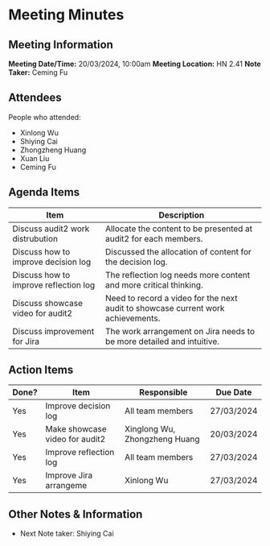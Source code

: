 # Meeting Minutes
## Meeting Information
**Meeting Date/Time:** 20/03/2024, 10:00am
**Meeting Location:** HN 2.41
**Note Taker:**  Ceming Fu

## Attendees
People who attended:
- Xinlong Wu
- Shiying Cai
- Zhongzheng Huang
- Xuan Liu
- Ceming Fu

<!--
Discuss audit2 work distrubution.
Discuss how to improve decision log.
Discuss how to improve reflection log.
Discuss showcase video for audit2.
Discuss improvement for Jira.
-->

## Agenda Items

Item | Description
---- | ----
Discuss audit2 work distrubution | Allocate the content to be presented at audit2 for each members. 
Discuss how to improve decision log | Discussed the allocation of content for the decision log.
Discuss how to improve reflection log | The reflection log needs more content and more critical thinking.
Discuss showcase video for audit2 | Need to record a video for the next audit to showcase current work achievements.
Discuss improvement for Jira |The work arrangement on Jira needs to be more detailed and intuitive.

## Action Items

| Done? | Item                                                  | Responsible                 | Due Date   |
| ----- | ----------------------------------------------------- | --------------------------- | ---------- |
| Yes | Improve decision log                                  | All team members            | 27/03/2024 |
| Yes   | Make showcase video for audit2                        | Xinglong Wu, Zhongzheng Huang | 20/03/2024 |
| Yes | Improve reflection log                                | All team members            | 27/03/2024 |
| Yes | Improve Jira arrangeme                                | Xinlong Wu                  | 27/03/2024 |



## Other Notes & Information
- Next Note taker: Shiying Cai
